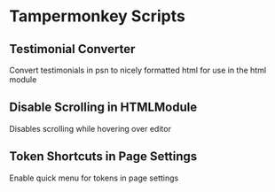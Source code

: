 # Tampermonkey Scripts
## Testimonial Converter
Convert testimonials in psn to nicely formatted html for use in the html module

## Disable Scrolling in HTMLModule
Disables scrolling while hovering over editor

## Token Shortcuts in Page Settings
Enable quick menu for tokens in page settings
